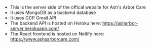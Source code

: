 - This is the server side of the offical website for Ash's Arbor Care
- It uses MongoDB as a backend database
- It uses GCP Gmail API
- The backend API is hosted on Heroku here: https://asharbor-server.herokuapp.com/
- The React frontend is hosted on Netlify here:  https://www.ashsarborcare.com/
